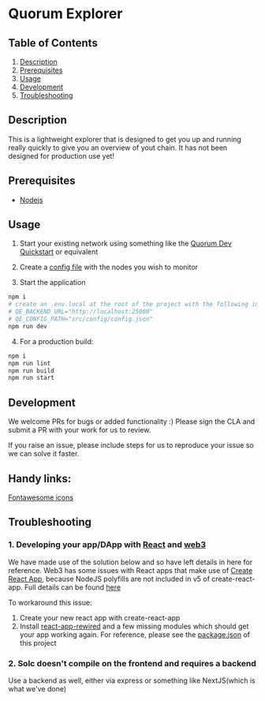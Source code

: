 # Quorum Explorer

## Table of Contents

1. [Description](#description)
2. [Prerequisites](#prerequisites)
3. [Usage](#usage)
4. [Development](#development)
5. [Troubleshooting](#troubleshooting)

## Description

This is a lightweight explorer that is designed to get you up and running really quickly to give you an overview of yout chain.
It has not been designed for production use yet!

## Prerequisites

- [Nodejs](https://nodejs.org/en/download/)

## Usage

1. Start your existing network using something like the [Quorum Dev Quickstart](https://www.npmjs.com/package/quorum-dev-quickstart)
   or equivalent

2. Create a [config file](./src/config/config.json) with the nodes you wish to monitor

3. Start the application

```bash
npm i
# create an .env.local at the root of the project with the following in it (without the hashes)
# QE_BACKEND_URL="http://localhost:25000"
# QE_CONFIG_PATH="src/config/config.json"
npm run dev
```

4. For a production build:

```bash
npm i
npm run lint
npm run build
npm run start
```

## Development

We welcome PRs for bugs or added functionality :) Please sign the CLA and submit a PR with your work for us to review.

If you raise an issue, please include steps for us to reproduce your issue so we can solve it faster.

## Handy links:

[Fontawesome icons ](https://fontawesome.com/v5/cheatsheet/free/solid)

## Troubleshooting

### 1. Developing your app/DApp with [React](https://reactjs.org/) and [web3](https://www.npmjs.com/package/web3)

We have made use of the solution below and so have left details in here for reference. Web3 has some issues
with React apps that make use of [Create React App](https://reactjs.org/docs/create-a-new-react-app.html), because
NodeJS polyfills are not included in v5 of create-react-app. Full details can be found
[here](https://github.com/ChainSafe/web3.js#web3-and-create-react-app)

To workaround this issue:

1. Create your new react app with create-react-app
2. Install [react-app-rewired](https://github.com/ChainSafe/web3.js#solution) and a few missing modules which should get your app working again.
   For reference, please see the [package.json](./package.json) of this project

### 2. Solc doesn't compile on the frontend and requires a backend

Use a backend as well, either via express or something like NextJS(which is what we've done)
